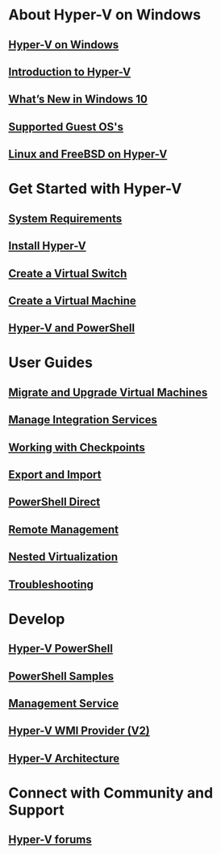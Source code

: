 # About Hyper-V on Windows
## [Hyper-V on Windows](./windows_welcome.md)
## [Introduction to Hyper-V](./about/hyperv_on_windows.md)
## [What’s New in Windows 10](./about/whats_new.md)
## [Supported Guest OS's](about/supported_guest_os.md)
## [Linux and FreeBSD on Hyper-V](https://technet.microsoft.com/library/dn531030.aspx)
# Get Started with Hyper-V
## [System Requirements](quick_start/walkthrough_compatibility.md)
## [Install Hyper-V](quick_start/walkthrough_install.md)
## [Create a Virtual Switch](quick_start/walkthrough_virtual_switch.md)
## [Create a Virtual Machine](quick_start/walkthrough_create_vm.md)
## [Hyper-V and PowerShell](quick_start/walkthrough_powershell.md)
# User Guides
## [Migrate and Upgrade Virtual Machines](user_guide/migrating_vms.md)
## [Manage Integration Services](user_guide/managing_ics.md)
## [Working with Checkpoints](user_guide/checkpoints.md)
## [Export and Import](user_guide/export_import.md)
## [PowerShell Direct](user_guide/vmsession.md)
## [Remote Management](user_guide/remote_host_management.md)
## [Nested Virtualization](user_guide/nesting.md)
## [Troubleshooting](user_guide/troubleshooting.md)
# Develop
## [Hyper-V PowerShell](https://technet.microsoft.com/library/hh848559.aspx)
## [PowerShell Samples](develop/powershell_snippets.md)
## [Management Service](develop/make_mgmt_service.md)
## [Hyper-V WMI Provider (V2)](https://msdn.microsoft.com/library/hh850319.aspx)
## [Hyper-V Architecture](https://msdn.microsoft.com/en-us/library/cc768520(v=bts.10).aspx)
# Connect with Community and Support
## [Hyper-V forums](https://social.technet.microsoft.com/Forums/windowsserver/en-US/home?forum=winserverhyperv)
